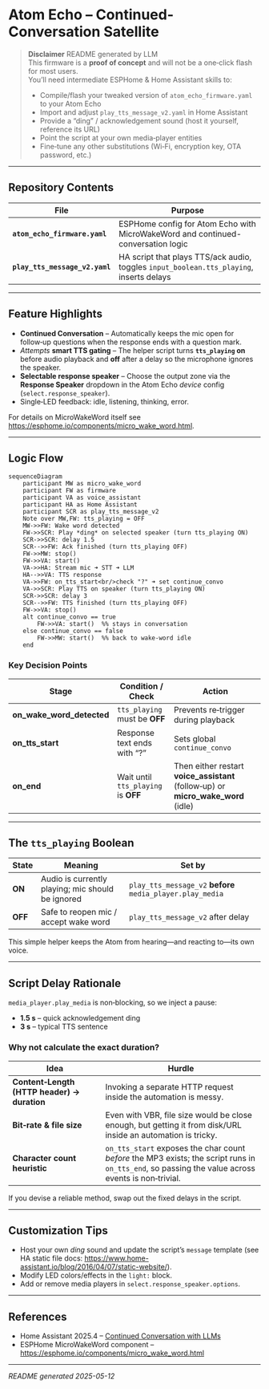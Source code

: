 
# Atom Echo – Continued-Conversation Satellite

> **Disclaimer**
> README generated by LLM  
> This firmware is a **proof of concept** and will not be a one‑click flash for most users.  
> You’ll need intermediate ESPHome & Home Assistant skills to:
> * Compile/flash your tweaked version of `atom_echo_firmware.yaml` to your Atom Echo  
> * Import and adjust `play_tts_message_v2.yaml` in Home Assistant  
> * Provide a “ding” / acknowledgement sound (host it yourself, reference its URL)  
> * Point the script at your own media‑player entities  
> * Fine‑tune any other substitutions (Wi‑Fi, encryption key, OTA password, etc.)

---

## Repository Contents

| File | Purpose |
|------|---------|
| **`atom_echo_firmware.yaml`** | ESPHome config for Atom Echo with MicroWakeWord and continued-conversation logic |
| **`play_tts_message_v2.yaml`** | HA script that plays TTS/ack audio, toggles `input_boolean.tts_playing`, inserts delays |

---

## Feature Highlights

* **Continued Conversation** – Automatically keeps the mic open for follow‑up questions when the response ends with a question mark.  
* *Attempts* **smart TTS gating** – The helper script turns **`tts_playing` on** before audio playback and **off** after a delay so the microphone ignores the speaker.  
* **Selectable response speaker** – Choose the output zone via the **Response Speaker** dropdown in the Atom Echo *device* config (`select.response_speaker`).  
* Single‑LED feedback: idle, listening, thinking, error.

For details on MicroWakeWord itself see <https://esphome.io/components/micro_wake_word.html>.

---

## Logic Flow

```mermaid
sequenceDiagram
    participant MW as micro_wake_word
    participant FW as firmware
    participant VA as voice_assistant
    participant HA as Home Assistant
    participant SCR as play_tts_message_v2
    Note over MW,FW: tts_playing = OFF
    MW->>FW: Wake word detected
    FW->>SCR: Play *ding* on selected speaker (turn tts_playing ON)
    SCR->>SCR: delay 1.5
    SCR-->>FW: Ack finished (turn tts_playing OFF)
    FW->>MW: stop()
    FW->>VA: start()
    VA->>HA: Stream mic ➜ STT ➜ LLM
    HA-->>VA: TTS response
    VA->>FW: on_tts_start<br/>check "?" ➜ set continue_convo
    VA->>SCR: Play TTS on speaker (turn tts_playing ON)
    SCR->>SCR: delay 3
    SCR-->>FW: TTS finished (turn tts_playing OFF)
    FW->>VA: stop()
    alt continue_convo == true
        FW->>VA: start()  %% stays in conversation
    else continue_convo == false
        FW->>MW: start()  %% back to wake‑word idle
    end
```

### Key Decision Points

| Stage | Condition / Check | Action |
|-------|------------------|--------|
| **on_wake_word_detected** | `tts_playing` must be **OFF** | Prevents re‑trigger during playback |
| **on_tts_start** | Response text ends with “?” | Sets global `continue_convo` |
| **on_end** | Wait until `tts_playing` is **OFF** | Then either restart **voice_assistant** (follow‑up) or **micro_wake_word** (idle) |

---

## The `tts_playing` Boolean

| State | Meaning | Set by |
|-------|---------|--------|
| **ON**  | Audio is currently playing; mic should be ignored | `play_tts_message_v2` **before** `media_player.play_media` |
| **OFF** | Safe to reopen mic / accept wake word | `play_tts_message_v2` after delay |

This simple helper keeps the Atom from hearing—and reacting to—its own voice.

---

## Script Delay Rationale

`media_player.play_media` is non‑blocking, so we inject a pause:

* **1.5 s** – quick acknowledgement ding  
* **3 s** – typical TTS sentence  

### Why not calculate the exact duration?

| Idea | Hurdle |
|------|--------|
| **Content‑Length (HTTP header) → duration** | Invoking a separate HTTP request inside the automation is messy. |
| **Bit‑rate & file size** | Even with VBR, file size would be close enough, but getting it from disk/URL inside an automation is tricky. |
| **Character count heuristic** | `on_tts_start` exposes the char count *before* the MP3 exists; the script runs in `on_tts_end`, so passing the value across events is non‑trivial. |

If you devise a reliable method, swap out the fixed delays in the script.

---

## Customization Tips

* Host your own *ding* sound and update the script’s `message` template (see HA static file docs: <https://www.home-assistant.io/blog/2016/04/07/static-website/>).  
* Modify LED colors/effects in the `light:` block.  
* Add or remove media players in `select.response_speaker.options`.  

---

## References

* Home Assistant 2025.4 – [Continued Conversation with LLMs](https://www.home-assistant.io/blog/2025/04/02/release-20254/#continued-conversation-with-llms)  
* ESPHome MicroWakeWord component – <https://esphome.io/components/micro_wake_word.html>

---

*README generated 2025-05-12*
